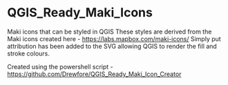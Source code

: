 # QGIS_Ready_Maki_Icons
Maki icons that can be styled in QGIS
These styles are derived from the Maki icons created here - https://labs.mapbox.com/maki-icons/
Simply put attribution has been added to the SVG allowing QGIS to render the fill and stroke colours.

Created using the powershell script - https://github.com/Drewfore/QGIS_Ready_Maki_Icon_Creator
